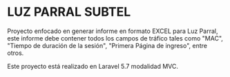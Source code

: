 # LUZ PARRAL SUBTEL

Proyecto enfocado en generar informe en formato EXCEL para Luz Parral, este informe debe contener todos los campos de tráfico tales como 
"MAC", "Tiempo de duración de la sesión", "Primera Página de ingreso", entre otros.

Este proyecto está realizado en Laravel 5.7 modalidad MVC.
